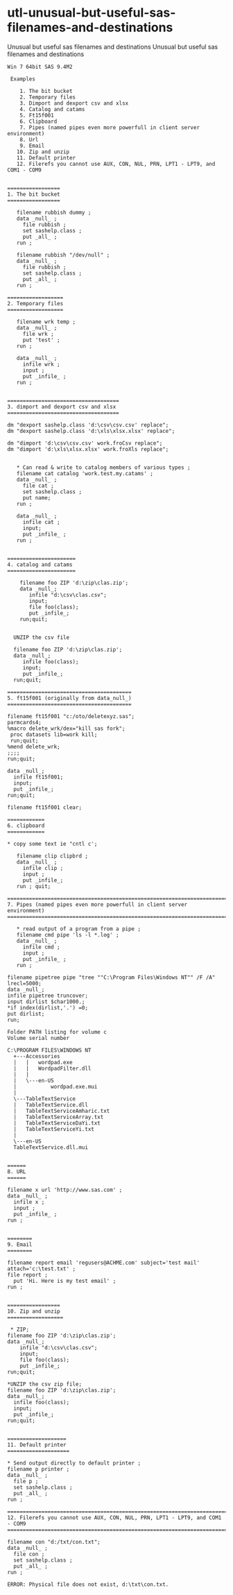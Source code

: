 # utl-unusual-but-useful-sas-filenames-and-destinations
Unusual but useful sas filenames and destinations
    Unusual but useful sas filenames and destinations

    Win 7 64bit SAS 9.4M2

     Examples

        1. The bit bucket
        2. Temporary files
        3. Dimport and dexport csv and xlsx
        4. Catalog and catams
        5. Ft15f001
        6. Clipboard
        7. Pipes (named pipes even more powerfull in client server environment)
        8. Url
        9. Email
       10. Zip and unzip
       11. Default printer
       12. Filerefs you cannot use AUX, CON, NUL, PRN, LPT1 - LPT9, and COM1 - COM9


    =================
    1. The bit bucket
    =================

       filename rubbish dummy ;
       data _null_ ;
         file rubbish ;
         set sashelp.class ;
         put _all_ ;
       run ;

       filename rubbish "/dev/null" ;
       data _null_ ;
         file rubbish ;
         set sashelp.class ;
         put _all_ ;
       run ;

    ==================
    2. Temporary files
    ==================

       filename wrk temp ;
       data _null_ ;
         file wrk ;
         put 'test' ;
       run ;

       data _null_ ;
         infile wrk ;
         input ;
         put _infile_ ;
       run ;


    ====================================
    3. dimport and dexport csv and xlsx
    ====================================

    dm "dexport sashelp.class 'd:\csv\csv.csv' replace";
    dm "dexport sashelp.class 'd:\xls\xlsx.xlsx' replace";

    dm "dimport 'd:\csv\csv.csv' work.froCsv replace";
    dm "dimport 'd:\xls\xlsx.xlsx' work.froXls replace";


       * Can read & write to catalog members of various types ;
       filename cat catalog 'work.test.my.catams' ;
       data _null_ ;
         file cat ;
         set sashelp.class ;
         put name;
       run ;

       data _null_ ;
         infile cat ;
         input;
         put _infile_ ;
       run ;


    ======================
    4. catalog and catams
    ======================

        filename foo ZIP 'd:\zip\clas.zip';
        data _null_;
           infile "d:\csv\clas.csv";
           input;
           file foo(class);
           put _infile_;
        run;quit;


      UNZIP the csv file

      filename foo ZIP 'd:\zip\clas.zip';
      data _null_;
         infile foo(class);
         input;
         put _infile_;
      run;quit;

    ========================================
    5. ft15f001 (originally from data_null_)
    ========================================

    filename ft15f001 "c:/oto/deletexyz.sas";
    parmcards4;
    %macro delete_wrk/dex="kill sas fork";
     proc datasets lib=work kill;
     run;quit;
    %mend delete_wrk;
    ;;;;
    run;quit;

    data _null_;
      infile ft15f001;
      input;
      put _infile_;
    run;quit;

    filename ft15f001 clear;

    ============
    6. clipboard
    ============

    * copy some text ie "cntl c';

       filename clip clipbrd ;
       data _null_ ;
         infile clip ;
         input ;
         put _infile_;
       run ; quit;

    =======================================================================
    7. Pipes (named pipes even more powerfull in client server environment)
    ========================================================================

       * read output of a program from a pipe ;
       filename cmd pipe 'ls -l *.log' ;
       data _null_ ;
         infile cmd ;
         input ;
         put _infile_ ;
       run ;

    filename pipetree pipe "tree ""C:\Program Files\Windows NT"" /F /A" lrecl=5000;
    data _null_;
    infile pipetree truncover;
    input dirlist $char1000.;
    *if index(dirlist,'.') =0;
    put dirlist;
    run;

    Folder PATH listing for volume c
    Volume serial number

    C:\PROGRAM FILES\WINDOWS NT
      +---Accessories
      |   |   wordpad.exe
      |   |   WordpadFilter.dll
      |   |
      |   \---en-US
      |           wordpad.exe.mui
      |
      \---TableTextService
      |   TableTextService.dll
      |   TableTextServiceAmharic.txt
      |   TableTextServiceArray.txt
      |   TableTextServiceDaYi.txt
      |   TableTextServiceYi.txt
      |
      \---en-US
      TableTextService.dll.mui


    ======
    8. URL
    ======

    filename x url 'http://www.sas.com' ;
    data _null_ ;
      infile x ;
      input ;
      put _infile_ ;
    run ;


    ========
    9. Email
    ========

    filename report email 'regusers@ACHME.com' subject='test mail' attach='c:\test.txt' ;
    file report ;
      put 'Hi. Here is my test email' ;
    run ;


    =================
    10. Zip and unzip
    ==================

     * ZIP;
    filename foo ZIP 'd:\zip\clas.zip';
    data _null_;
        infile "d:\csv\clas.csv";
        input;
        file foo(class);
        put _infile_;
    run;quit;

    *UNZIP the csv zip file;
    filename foo ZIP 'd:\zip\clas.zip';
    data _null_;
      infile foo(class);
      input;
      put _infile_;
    run;quit;


    ===================
    11. Default printer
    ====================

    * Send output directly to default printer ;
    filename p printer ;
    data _null_ ;
      file p ;
      set sashelp.class ;
      put _all_ ;
    run ;

    =============================================================================
    12. Filerefs you cannot use AUX, CON, NUL, PRN, LPT1 - LPT9, and COM1 - COM9
    =============================================================================

    filename con "d:/txt/con.txt";
    data _null_ ;
      file con ;
      set sashelp.class ;
      put _all_ ;
    run ;

    ERROR: Physical file does not exist, d:\txt\con.txt.

